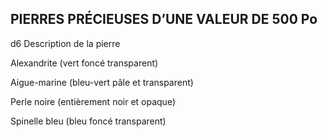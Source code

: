 ## PIERRES PRÉCIEUSES D’UNE VALEUR DE 500 Po

d6 Description de la pierre

Alexandrite (vert foncé transparent)

Aigue-marine (bleu-vert pâle et transparent)

Perle noire (entièrement noir et opaque)

Spinelle bleu (bleu foncé transparent)
